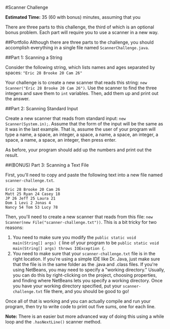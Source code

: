 #Scanner Challenge

**Estimated Time:** 35 (60 with bonus) minutes, assuming that you

There are three parts to this challenge, the third of which is an optional bonus problem. Each part will require you to use a scanner in a new way.

##Portfolio
Although there are three parts to the challenge, you should accomplish everything in a single file named `ScannerChallenge.java`.

##Part 1: Scanning a String

Consider the following string, which lists names and ages separated by spaces: `"Eric 28 Brooke 20 Cam 26"`

Your challenge is to create a new scanner that reads this string: `new Scanner("Eric 28 Brooke 20 Cam 26")`. Use the scanner to find the three integers and save them to `int` variables. Then, add them up and print out the answer. 

##Part 2: Scanning Standard Input

Create a new scanner that reads from standard input: `new Scanner(System.in);`. Assume that the form of the input will be the same as it was in the last example. That is, assume the user of your program will type a name, a space, an integer, a space, a name, a space, an integer, a space, a name, a space, an integer, then press enter.

As before, your program should add up the numbers and print out the result.

##(BONUS) Part 3: Scanning a Text File

First, you'll need to copy and paste the following text into a new file named `scanner-challenge.txt`.

```
Eric 28 Brooke 20 Cam 26
Matt 25 Ryan 24 Casey 18
JP 26 Jeff 25 Laura 21
Dom 1 Levi 2 Jonas 4
Nancy 54 Tom 53 Lucy 78
```

Then, you'll need to create a new scanner that reads from this file: `new Scanner(new File("scanner-challenge.txt"))`. This is a bit tricky for two reasons:

1. You need to make sure you modify the `public static void main(String[] args) {` line of your program to be `public static void main(String[] args) throws IOException {`.
2. You need to make sure that your `scanner-challenge.txt` file is in the right location. If you're using a simple IDE like Dr. Java, just make sure that the file is in the same folder as the .java and .class files. If you're using NetBeans, you may need to specify a "working directory." Usually, you can do this by right-clicking on the project, choosing properties, and finding where NetBeans lets you specify a working directory. Once you have your working directory specified, put your `scanner-challenge.txt` file there, and you should be good to go!

Once all of that is working and you can actually compile and run your program, then try to write code to print out five sums, one for each line.

**Note:** There is an easier but more advanced way of doing this using a while loop and the `.hasNextLine()` scanner method.